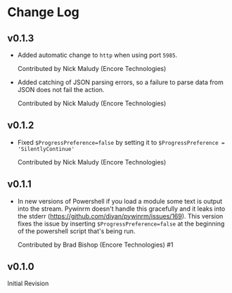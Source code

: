 # Change Log

## v0.1.3

- Added automatic change to `http` when using port `5985`.

  Contributed by Nick Maludy (Encore Technologies)
  
- Added catching of JSON parsing errors, so a failure to parse data from JSON
  does not fail the action.
  
  Contributed by Nick Maludy (Encore Technologies)

## v0.1.2

- Fixed `$ProgressPreference=false` by setting it to `$ProgressPreference = 'SilentlyContinue'`

  Contributed by Nick Maludy (Encore Technologies)

## v0.1.1

- In new versions of Powershell if you load a module some text is output into 
  the stream. Pywinrm doesn't handle this gracefully and it leaks into the 
  stderr (https://github.com/diyan/pywinrm/issues/169). This version fixes
  the issue by inserting `$ProgressPreference=false` at the beginning of the
  powershell script that's being run.
  
  Contributed by Brad Bishop (Encore Technologies) #1

## v0.1.0

Initial Revision
